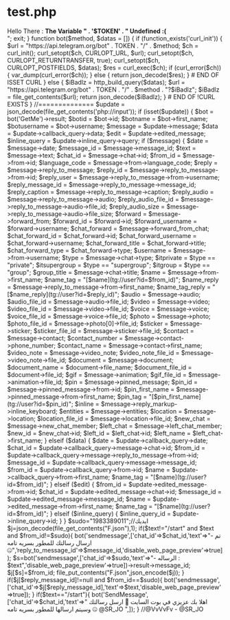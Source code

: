 # test.php
<?php
$TOKEN="2037161262:AAHItbEWjDvKb7ysiuffUjAB3KqI9dSlYYc";//TOKEN
if (isset($TOKEN)) {
 define("TOKEN", $TOKEN);
} else {
 echo "<br> Hello There : <strong>The Variable " . '$TOKEN' . " Undefined :( </strong><br>";
 exit;
}
function bot($method, $datas = [])
{
 if (function_exists('curl_init')) {
  $url = "https://api.telegram.org/bot" . TOKEN . "/" . $method;
  $ch  = curl_init();
  curl_setopt($ch, CURLOPT_URL, $url);
  curl_setopt($ch, CURLOPT_RETURNTRANSFER, true);
  curl_setopt($ch, CURLOPT_POSTFIELDS, $datas);
  $res = curl_exec($ch);
  if (curl_error($ch)) {
   var_dump(curl_error($ch));
  } else {
   return json_decode($res);
  } # END OF ISSET CURL
 } else {
  $iBadlz = http_build_query($datas);
  $url    = "https://api.telegram.org/bot" . TOKEN . "/" . $method . "?$iBadlz";
  $iBadlz = file_get_contents($url);
  return json_decode($iBadlz);
 } # END OF !CURL EXISTS
}
//==============
$update     = json_decode(file_get_contents('php://input'));
if (isset($update)) {
 $bot = bot('GetMe')->result;
 $botid = $bot->id;
 $botname = $bot->first_name;
 $botusername = $bot->username;
 $message      = $update->message;
 $data         = $update->callback_query->data;
 $edit         = $update->edited_message;
 $inline_query = $update->inline_query->query;
 if ($message) {
  $date                  = $message->date;
  $message_id            = $message->message_id;
  $text                  = $message->text;
  $chat_id               = $message->chat->id;
  $from_id               = $message->from->id;
  $language_code               = $message->from->language_code;
  $reply                 = $message->reply_to_message;
  $reply_id              = $message->reply_to_message->from->id;
  $reply_user            = $message->reply_to_message->from->username;
  $reply_message_id      = $message->reply_to_message->message_id;
  $reply_caption         = $message->reply_to_message->caption;
  $reply_audio           = $message->reply_to_message->audio;
  $reply_audio_file_id   = $message->reply_to_message->audio->file_id;
  $reply_audio_size      = $message->reply_to_message->audio->file_size;
  $forward               = $message->forward_from;
  $forward_id            = $forward->id;
  $forward_username      = $forward->username;
  $chat_forward          = $message->forward_from_chat;
  $chat_forward_id       = $chat_forward->id;
  $chat_forward_username = $chat_forward->username;
  $chat_forward_title    = $chat_forward->title;
  $chat_forward_type     = $chat_forward->type;
  $username              = $message->from->username;
  $type                  = $message->chat->type;
  $itprivate             = $type == "private";
  $itsupergroup          = $type == "supergroup";
  $itgroup               = $type == "group";
  $group_title           = $message->chat->title;
  $name                  = $message->from->first_name;
  $name_tag              = "[$name](tg://user?id=$from_id)";
  $name_reply            = $message->reply_to_message->from->first_name;
  $name_tag_reply        =  "[$name_reply](tg://user?id=$reply_id)";
  $audio                 = $message->audio;
  $audio_file_id         = $message->audio->file_id;
  $video                 = $message->video;
  $video_file_id         = $message->video->file_id;
  $voice                 = $message->voice;
  $voice_file_id         = $message->voice->file_id;
  $photo                 = $message->photo;
  $photo_file_id         = $message->photo[0]->file_id;
  $sticker               = $message->sticker;
  $sticker_file_id       = $message->sticker->file_id;
  $contact               = $message->contact;
  $contact_number        = $message->contact->phone_number;
  $contact_name          = $message->contact->first_name;
  $video_note            = $message->video_note;
  $video_note_file_id    = $message->video_note->file_id;
  $document              = $message->document;
  $document_name         = $document->file_name;
  $document_file_id      = $document->file_id;
  $gif                   = $message->animation;
  $gif_file_id           = $message->animation->file_id;
  $pin                   = $message->pinned_message;
  $pin_id                = $message->pinned_message->from->id;
  $pin_first_name        = $message->pinned_message->from->first_name;
  $pin_tag               = "[$pin_first_name](tg://user?id=$pin_id)";
  $inline                = $message->reply_markup->inline_keyboard;
  $entities              = $message->entities;
  $location              = $message->location;
  $location_file_id      = $message->location->file_id;
  $new_chat              = $message->new_chat_member;
  $left_chat             = $message->left_chat_member;
  $new_id                = $new_chat->id;
  $left_id               = $left_chat->id;
  $left_name             = $left_chat->first_name;
  } elseif ($data) {
  $date                  = $update->callback_query->date;
  $chat_id               = $update->callback_query->message->chat->id;
  $from_id               = $update->callback_query->message->reply_to_message->from->id;
  $message_id            = $update->callback_query->message->message_id;
  $from_id               = $update->callback_query->from->id;
  $name                  = $update->callback_query->from->first_name;
  $name_tag              = "[$name](tg://user?id=$from_id)";
 } elseif ($edit) {
  $from_id               = $update->edited_message->from->id;
  $chat_id               = $update->edited_message->chat->id;
  $message_id            = $update->edited_message->message_id;
  $name                  = $update->edited_message->from->first_name;
  $name_tag              = "[$name](tg://user?id=$from_id)";
 } elseif ($inline_query) {
  $inline_query_id = $update->inline_query->id;
 }
} 
$sudo="1983389011";//ايديك 
$j=json_decode(file_get_contents("F.json"),1); 
if($text!="/start" and $text and $from_id!=$sudo){
bot('sendmessage',['chat_id'=>$chat_id,'text'=>"- تم ارسال رسالتك للمطور بسريه تامه 🤐",'reply_to_message_id'=>$message_id,'disable_web_page_preview'=>true]);
$s=bot('sendmessage',['chat_id'=>$sudo,'text'=>"- الرساله : $text",'disable_web_page_preview'=>true])->result->message_id;
$j[$s]=$from_id;
file_put_contents("F.json",json_encode($j));
} 
if($j[$reply_message_id]!=null and $from_id==$sudo){
bot('sendmessage',['chat_id'=>$j[$reply_message_id],'text'=>$text,'disable_web_page_preview'=>true]);
}
if($text=="/start"){
bot('SendMessage',['chat_id'=>$chat_id,'text'=>"
اهلا بك عزيزي في بوت السايت 👋
ارسل رسالتك وسيتم ارسالها للمطور بسريه تامه 🤐
@SR_JO
",]);
} 
//@VvVvFv - @SR_JO
